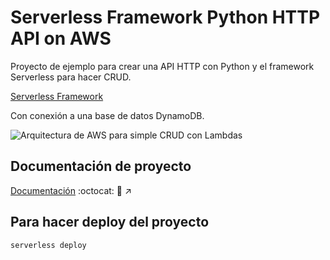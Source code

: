 
# Serverless Framework Python HTTP API on AWS

Proyecto de ejemplo para crear una API HTTP con Python y el framework Serverless para hacer CRUD.

[Serverless Framework](https://www.serverless.com/)

Con conexión a una base de datos DynamoDB.

![Arquitectura de AWS para simple CRUD con Lambdas](/imgs/arq_proyecto_serverless_framework_simple_crud.png)

## Documentación de proyecto

[Documentación](https://github.com/macknilan/Cuaderno/blob/master/Aws/serverless_framework_en_aws.md) :octocat: 🔗 ↗️

## Para hacer deploy del proyecto

```bash
serverless deploy
```
